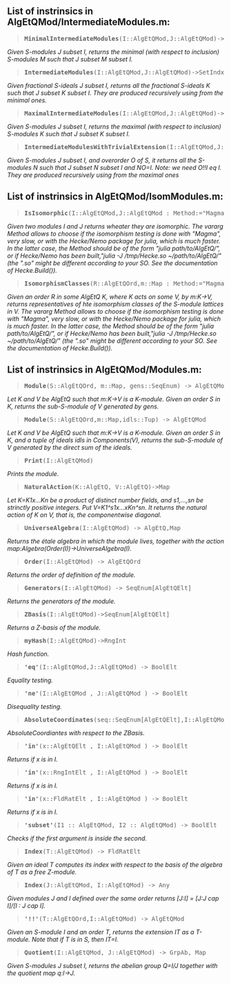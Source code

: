 ## List of instrinsics in AlgEtQMod/IntermediateModules.m:

> <pre><b>MinimalIntermediateModules</b>(I::AlgEtQMod,J::AlgEtQMod)->SetIndx[AlgEtQMod]</pre>
<em>Given S-modules J subset I, returns the minimal (with respect to inclusion) S-modules M such that J subset M subset I.</em>

> <pre><b>IntermediateModules</b>(I::AlgEtQMod,J::AlgEtQMod)->SetIndx[AlgEtQMod]</pre>
<em>Given fractional S-ideals J subset I, returns all the fractional S-ideals K such that J subset K subset I. They are produced recursively using from the minimal ones.</em>

> <pre><b>MaximalIntermediateModules</b>(I::AlgEtQMod,J::AlgEtQMod)->SetIndx[AlgEtQMod]</pre>
<em>Given S-modules J subset I, returns the maximal (with respect to inclusion) S-modules K such that J subset K subset I.</em>

> <pre><b>IntermediateModulesWithTrivialExtension</b>(I::AlgEtQMod,J::AlgEtQMod,O::AlgEtQOrd)->SetIndx[AlgEtQMod]</pre>
<em>Given S-modules J subset I, and overorder O of S, it returns all the S-modules N such that J subset N subset I and NO=I. Note: we need O!!I eq I. They are produced recursively using from the maximal ones</em>


## List of instrinsics in AlgEtQMod/IsomModules.m:

> <pre><b>IsIsomorphic</b>(I::AlgEtQMod,J::AlgEtQMod : Method:="Magma") -> BoolElt</pre>
<em>Given two modules I and J returns wheater they are isomorphic.
The vararg Method allows to choose if the isomorphism testing is done with "Magma", very slow, or with the Hecke/Nemo package for julia, which is much faster.
In the latter case, the Method should be of the form "julia path/to/AlgEtQ/", or if Hecke/Nemo has been built,"julia -J /tmp/Hecke.so ~/path/to/AlgEtQ/" (the ".so" might be different according to your SO. See the documentation of Hecke.Build()).</em>

> <pre><b>IsomorphismClasses</b>(R::AlgEtQOrd,m::Map : Method:="Magma") -> SeqEnum[AlgEtQMod]</pre>
<em>Given an order R in some AlgEtQ K, where K acts on some V, by m:K->V, returns representatives of hte isomorphism classes of the S-module lattices in V.
The vararg Method allows to choose if the isomorphism testing is done with "Magma", very slow, or with the Hecke/Nemo package for julia, which is much faster.
In the latter case, the Method should be of the form "julia path/to/AlgEtQ/", or if Hecke/Nemo has been built,"julia -J /tmp/Hecke.so ~/path/to/AlgEtQ/" (the ".so" might be different according to your SO. See the documentation of Hecke.Build()).</em>


## List of instrinsics in AlgEtQMod/Modules.m:

> <pre><b>Module</b>(S::AlgEtQOrd, m::Map, gens::SeqEnum) -> AlgEtQMod</pre>
<em>Let K and V be AlgEtQ such that m:K->V is a K-module. Given an order S in K, returns the sub-S-module of V generated by gens.</em>

> <pre><b>Module</b>(S::AlgEtQOrd,m::Map,idls::Tup) -> AlgEtQMod</pre>
<em>Let K and V be AlgEtQ such that m:K->V is a K-module. Given an order S in K, and a tuple of ideals idls in Components(V), returns the sub-S-module of V generated by the direct sum of the ideals.</em>

> <pre><b>Print</b>(I::AlgEtQMod)</pre>
<em>Prints the module.</em>

> <pre><b>NaturalAction</b>(K::AlgEtQ, V::AlgEtQ)->Map</pre>
<em>Let K=K1x...Kn be a product of distinct number fields, and s1,...,sn be strinctly positive integers. Put V=K1^s1x...xKn^sn. It returns the natural action of K on V, that is, the componentwise diagonal.</em>

> <pre><b>UniverseAlgebra</b>(I::AlgEtQMod) -> AlgEtQ,Map</pre>
<em>Returns the étale algebra in which the module lives, together with the action map:Algebra(Order(I))->UniverseAlgebra(I).</em>

> <pre><b>Order</b>(I::AlgEtQMod) -> AlgEtQOrd</pre>
<em>Returns the order of definition of the module.</em>

> <pre><b>Generators</b>(I::AlgEtQMod) -> SeqEnum[AlgEtQElt]</pre>
<em>Returns the generators of the module.</em>

> <pre><b>ZBasis</b>(I::AlgEtQMod)->SeqEnum[AlgEtQElt]</pre>
<em>Returns a Z-basis of the module.</em>

> <pre><b>myHash</b>(I::AlgEtQMod)->RngInt</pre>
<em>Hash function.</em>

> <pre><b>'eq'</b>(I::AlgEtQMod,J::AlgEtQMod) -> BoolElt</pre>
<em>Equality testing.</em>

> <pre><b>'ne'</b>(I::AlgEtQMod , J::AlgEtQMod ) -> BoolElt</pre>
<em>Disequality testing.</em>

> <pre><b>AbsoluteCoordinates</b>(seq::SeqEnum[AlgEtQElt],I::AlgEtQMod) -> SeqEnum</pre>
<em>AbsoluteCoordiantes with respect to the ZBasis.</em>

> <pre><b>'in'</b>(x::AlgEtQElt , I::AlgEtQMod ) -> BoolElt</pre>
<em>Returns if x is in I.</em>

> <pre><b>'in'</b>(x::RngIntElt , I::AlgEtQMod ) -> BoolElt</pre>
<em>Returns if x is in I.</em>

> <pre><b>'in'</b>(x::FldRatElt , I::AlgEtQMod ) -> BoolElt</pre>
<em>Returns if x is in I.</em>

> <pre><b>'subset'</b>(I1 :: AlgEtQMod, I2 :: AlgEtQMod) -> BoolElt</pre>
<em>Checks if the first argument is inside the second.</em>

> <pre><b>Index</b>(T::AlgEtQMod) -> FldRatElt</pre>
<em>Given an ideal T computes its index with respect to the basis of the algebra of T as a free Z-module.</em>

> <pre><b>Index</b>(J::AlgEtQMod, I::AlgEtQMod) -> Any</pre>
<em>Given modules J and I defined over the same order returns [J:I] = [J:J cap I]/[I : J cap I].</em>

> <pre><b>'!!'</b>(T::AlgEtQOrd,I::AlgEtQMod) -> AlgEtQMod</pre>
<em>Given an S-module I and an order T, returns the extension IT as a T-module. Note that if T is in S, then IT=I.</em>

> <pre><b>Quotient</b>(I::AlgEtQMod, J::AlgEtQMod) -> GrpAb, Map</pre>
<em>Given S-modules J subset I, returns the abelian group Q=I/J together with the quotient map q:I->J.</em>


